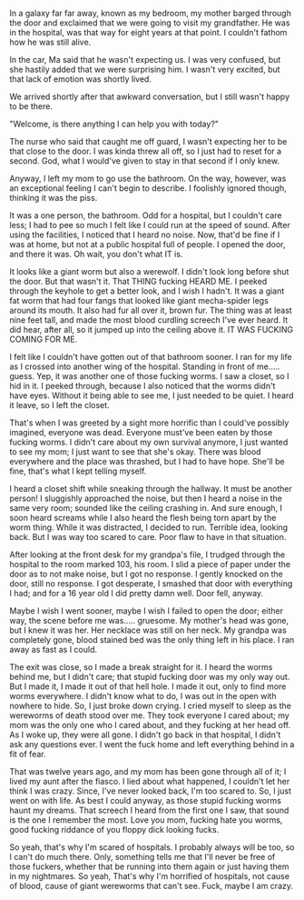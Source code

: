 In a galaxy far far away, known as my bedroom, my mother barged through the door and exclaimed that we were going to visit my grandfather. He was in the hospital, was that way for eight years at that point. I couldn't fathom how he was still alive.

In the car, Ma said that he wasn't expecting us. I was very confused, but she hastily added that we were surprising him. I wasn't very excited, but that lack of emotion was shortly lived.

We arrived shortly after that awkward conversation, but I still wasn't happy to be there.

"Welcome, is there anything I can help you with today?"

The nurse who said that caught me off guard, I wasn't expecting her to be that close to the door. I was kinda threw all off, so I just had to reset for a second. God, what I would've given to stay in that second if I only knew.

Anyway, I left my mom to go use the bathroom. On the way, however, was an exceptional feeling I can't begin to describe. I foolishly ignored though, thinking it was the piss.

It was a one person, the bathroom. Odd for a hospital, but I couldn't care less; I had to pee so much I felt like I could run at the speed of sound. After using the facilities, I noticed that I heard no noise. Now, that'd be fine if I was at home, but not at a public hospital full of people. I opened the door, and there it was. Oh wait, you don't what IT is.

It looks like a giant worm but also a werewolf. I didn't look long before shut the door. But that wasn't it. That THING fucking HEARD ME. I peeked through the keyhole to get a better look, and I wish I hadn't. It was a giant fat worm that had four fangs that looked like giant mecha-spider legs around its mouth. It also had fur all over it, brown fur. The thing was at least nine feet tall, and made the most blood curdling screech I've ever heard. It did hear, after all, so it jumped up into the ceiling above it. IT WAS FUCKING COMING FOR ME. 

I felt like I couldn't have gotten out of that bathroom sooner. I ran for my life as I crossed into another wing of the hospital. Standing in front of me..... guess. Yep, it was another one of those fucking worms. I saw a closet, so I hid in it. I peeked through, because I also noticed that the worms didn't have eyes. Without it being able to see me, I just needed to be quiet. I heard it leave, so I left the closet.

That's when I was greeted by a sight more horrific than I could've possibly imagined, everyone was dead. Everyone must've been eaten by those fucking worms. I didn't care about my own survival anymore, I just wanted to see my mom; I just want to see that she's okay. There was blood everywhere and the place was thrashed, but I had to have hope. She'll be fine, that's what I kept telling myself.

I heard a closet shift while sneaking through the hallway. It must be another person! I sluggishly approached the noise, but then I heard a noise in the same very room; sounded like the ceiling crashing in. And sure enough, I soon heard screams while I also heard the flesh being torn apart by the worm thing. While it was distracted, I decided to run. Terrible idea, looking back. But I was way too scared to care. Poor flaw to have in that situation.

After looking at the front desk for my grandpa's file, I trudged through the hospital to the room marked 103, his room. I slid a piece of paper under the door as to not make noise, but I got no response. I gently knocked on the door, still no response. I got desperate, I smashed that door with everything I had; and for a 16 year old I did pretty damn well. Door fell, anyway.

Maybe I wish I went sooner, maybe I wish I failed to open the door; either way, the scene before me was..... gruesome. My mother's head was gone, but I knew it was her. Her necklace was still on her neck. My grandpa was completely gone, blood stained bed was the only thing left in his place. I ran away as fast as I could.

The exit was close, so I made a break straight for it. I heard the worms behind me, but I didn't care; that stupid fucking door was my only way out. But I made it, I made it out of that hell hole. I made it out, only to find more worms everywhere. I didn't know what to do, I was out in the open with nowhere to hide. So, I just broke down crying. I cried myself to sleep as the wereworms of death stood over me. They took everyone I cared about; my mom was the only one who I cared about, and they fucking at her head off. As I woke up, they were all gone. I didn't go back in that hospital, I didn't ask any questions ever. I went the fuck home and left everything behind in a fit of fear.

That was twelve years ago, and my mom has been gone through all of it; I lived my aunt after the fiasco. I lied about what happened, I couldn't let her think I was crazy. Since, I've never looked back, I'm too scared to. So, I just went on with life. As best I could anyway, as those stupid fucking worms haunt my dreams. That screech I heard from the first one I saw, that sound is the one I remember the most.
Love you mom, fucking hate you worms, good fucking riddance of you floppy dick looking fucks.

So yeah, that's why I'm scared of hospitals. I probably always will be too, so I can't do much there. Only, something tells me that I'll never be free of those fuckers, whether that be running into them again or just having them in my nightmares. So yeah, That's why I'm horrified of hospitals, not cause of blood, cause of giant wereworms that can't see. Fuck, maybe I am crazy.